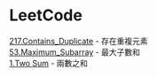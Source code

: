 # LeetCode

[217.Contains_Duplicate](/problems/217.Contains_Duplicate.md) - 存在重複元素  
[53.Maximum_Subarray](/problems/53.Maximum_Subarray.md) - 最大子數和  
[1.Two Sum](/problems/1.Two_Sum.md) - 兩數之和

